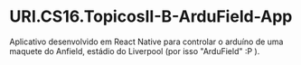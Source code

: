 # URI.CS16.TopicosII-B-ArduField-App
Aplicativo desenvolvido em React Native para controlar o arduíno de uma maquete do Anfield, estádio do Liverpool (por isso "ArduField" :P ).
